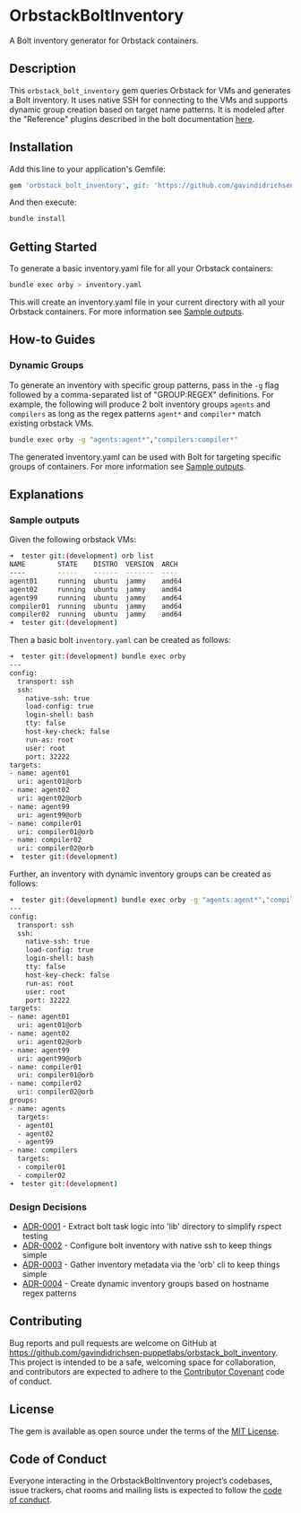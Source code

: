 # OrbstackBoltInventory

A Bolt inventory generator for Orbstack containers.

## Description

This `orbstack_bolt_inventory` gem queries Orbstack for VMs and generates a Bolt inventory. It uses native SSH for connecting to the VMs and supports dynamic group creation based on target name patterns. It is modeled after the "Reference" plugins described in the bolt documentation [here](https://www.puppet.com/docs/bolt/latest/writing_plugins.html#reference-plugins).

## Installation

Add this line to your application's Gemfile:

```ruby
gem 'orbstack_bolt_inventory', git: 'https://github.com/gavindidrichsen-puppetlabs/orbstack_bolt_inventory.git', branch: 'main'
```

And then execute:

```bash
bundle install
```

## Getting Started

To generate a basic inventory.yaml file for all your Orbstack containers:

```bash
bundle exec orby > inventory.yaml
```

This will create an inventory.yaml file in your current directory with all your Orbstack containers. For more information see [Sample outputs](#sample-outputs).

## How-to Guides

### Dynamic Groups

To generate an inventory with specific group patterns, pass in the `-g` flag followed by a comma-separated list of "GROUP:REGEX" definitions.  For example, the following will produce 2 bolt inventory groups `agents` and `compilers` as long as the regex patterns `agent*` and `compiler*` match existing orbstack VMs.

```bash
bundle exec orby -g "agents:agent*","compilers:compiler*"
```

The generated inventory.yaml can be used with Bolt for targeting specific groups of containers.  For more information see [Sample outputs](#sample-outputs).

## Explanations

### Sample outputs

Given the following orbstack VMs:

```bash
➜  tester git:(development) orb list
NAME        STATE    DISTRO  VERSION  ARCH
----        -----    ------  -------  ----
agent01     running  ubuntu  jammy    amd64
agent02     running  ubuntu  jammy    amd64
agent99     running  ubuntu  jammy    amd64
compiler01  running  ubuntu  jammy    amd64
compiler02  running  ubuntu  jammy    amd64
➜  tester git:(development) 
```

Then a basic bolt `inventory.yaml` can be created as follows:

```bash
➜  tester git:(development) bundle exec orby
---
config:
  transport: ssh
  ssh:
    native-ssh: true
    load-config: true
    login-shell: bash
    tty: false
    host-key-check: false
    run-as: root
    user: root
    port: 32222
targets:
- name: agent01
  uri: agent01@orb
- name: agent02
  uri: agent02@orb
- name: agent99
  uri: agent99@orb
- name: compiler01
  uri: compiler01@orb
- name: compiler02
  uri: compiler02@orb
➜  tester git:(development) 
```

Further, an inventory with dynamic inventory groups can be created as follows:

```bash
➜  tester git:(development) bundle exec orby -g "agents:agent*","compilers:compiler*"
---
config:
  transport: ssh
  ssh:
    native-ssh: true
    load-config: true
    login-shell: bash
    tty: false
    host-key-check: false
    run-as: root
    user: root
    port: 32222
targets:
- name: agent01
  uri: agent01@orb
- name: agent02
  uri: agent02@orb
- name: agent99
  uri: agent99@orb
- name: compiler01
  uri: compiler01@orb
- name: compiler02
  uri: compiler02@orb
groups:
- name: agents
  targets:
  - agent01
  - agent02
  - agent99
- name: compilers
  targets:
  - compiler01
  - compiler02
➜  tester git:(development)
```

### Design Decisions

<!-- adrlog -->

* [ADR-0001](doc/adr/0001-extract-bolt-task-logic-into-lib-directory-to-simplify-rspect-testing.md) - Extract bolt task logic into 'lib' directory to simplify rspect testing
* [ADR-0002](doc/adr/0002-configure-bolt-inventory-with-native-ssh-to-keep-things-simple.md) - Configure bolt inventory with native ssh to keep things simple
* [ADR-0003](doc/adr/0003-gather-inventory-metadata-via-the-orb-cli-to-keep-things-simple.md) - Gather inventory metadata via the 'orb' cli to keep things simple
* [ADR-0004](doc/adr/0004-create-dynamic-inventory-groups-based-on-hostname-regex-patterns.md) - Create dynamic inventory groups based on hostname regex patterns

<!-- adrlogstop -->


## Contributing

Bug reports and pull requests are welcome on GitHub at <https://github.com/gavindidrichsen-puppetlabs/orbstack_bolt_inventory>. This project is intended to be a safe, welcoming space for collaboration, and contributors are expected to adhere to the [Contributor Covenant](http://contributor-covenant.org) code of conduct.

## License

The gem is available as open source under the terms of the [MIT License](https://opensource.org/licenses/MIT).

## Code of Conduct

Everyone interacting in the OrbstackBoltInventory project’s codebases, issue trackers, chat rooms and mailing lists is expected to follow the [code of conduct](https://github.com/gavindidrichsen-puppetlabs/orbstack_bolt_inventory/blob/master/CODE_OF_CONDUCT.md).

